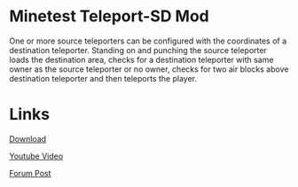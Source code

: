 Minetest Teleport-SD Mod
==========

One or more source teleporters can be configured with the coordinates of a destination teleporter.
Standing on and punching the source teleporter loads the destination area,
checks for a destination teleporter with same owner as the source teleporter or no owner,
checks for two air blocks above destination teleporter
and then teleports the player.



Links
==========

[Download](https://github.com/auouymous/teleport_sd/archive/master.zip)

[Youtube Video](https://www.youtube.com/watch?v=HWnRZpLZX5k)

[Forum Post](https://forum.minetest.net/viewtopic.php?t=14710)
